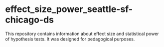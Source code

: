 # effect_size_power_seattle-sf-chicago-ds

This repository contains information about effect size and statistical power of hypothesis tests. It was designed for pedagogical purposes.
